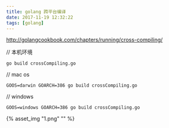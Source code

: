 ```yaml
---
title: golang 跨平台编译
date: 2017-11-19 12:32:22
tags: [golang]
---
```


<http://golangcookbook.com/chapters/running/cross-compiling/>

<!--more-->

// 本机环境

`go build crossCompiling.go`

// mac os

`GOOS=darwin GOARCH=386 go build crossCompiling.go`

// windows

`GOOS=windows GOARCH=386 go build crossCompiling.go`

{% asset_img "1.png" "" %}